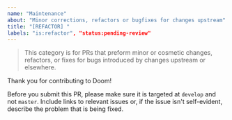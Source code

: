 ```yaml
---
name: "Maintenance"
about: "Minor corrections, refactors or bugfixes for changes upstream"
title: "[REFACTOR] "
labels: "is:refactor", "status:pending-review"
---
```


> This category is for PRs that preform minor or cosmetic changes, refactors, or
> fixes for bugs introduced by changes upstream or elsewhere.

Thank you for contributing to Doom!

Before you submit this PR, please make sure it is targeted at `develop` and not
`master`. Include links to relevant issues or, if the issue isn't self-evident,
describe the problem that is being fixed.

